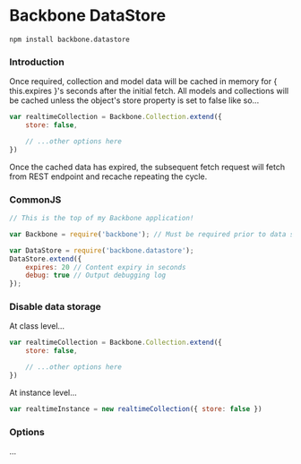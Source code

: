 # Backbone DataStore

```npm install backbone.datastore```

### Introduction

Once required, collection and model data will be cached in memory for { this.expires }'s seconds after the initial fetch. All models and collections will be cached unless the object's store property is set to false like so...

```javascript
var realtimeCollection = Backbone.Collection.extend({
	store: false,

	// ...other options here
})
```

Once the cached data has expired, the subsequent fetch request will fetch from REST endpoint and recache repeating the cycle.

### CommonJS

```javascript
// This is the top of my Backbone application!

var Backbone = require('backbone'); // Must be required prior to data store

var DataStore = require('backbone.datastore');
DataStore.extend({
	expires: 20 // Content expiry in seconds
	debug: true // Output debugging log
});
```

### Disable data storage

At class level...

```javascript
var realtimeCollection = Backbone.Collection.extend({
	store: false,

	// ...other options here
})
```

At instance level...

```javascript
var realtimeInstance = new realtimeCollection({ store: false })
```

### Options

...